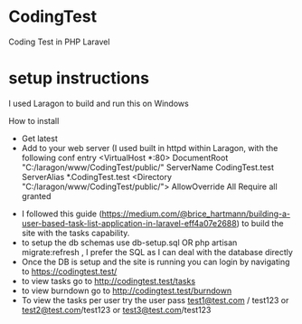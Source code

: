 # CodingTest
Coding Test in PHP Laravel


# setup instructions
I used Laragon to build and run this on Windows


How to install
- Get latest 
- Add to your web server (I used built in httpd within Laragon, with the following conf entry
<VirtualHost *:80> 
    DocumentRoot "C:/laragon/www/CodingTest/public/"
    ServerName CodingTest.test
    ServerAlias *.CodingTest.test
    <Directory "C:/laragon/www/CodingTest/public/">
        AllowOverride All
        Require all granted
    </Directory>
</VirtualHost>

- I followed this guide (https://medium.com/@brice_hartmann/building-a-user-based-task-list-application-in-laravel-eff4a07e2688) to build the site with the tasks capability. 
- to setup the db schemas use  db-setup.sql OR php artisan migrate:refresh , I prefer the SQL as I can deal with the database directly
- Once the DB is setup and the site is running you can login by navigating to https://codingtest.test/
- to view tasks go to http://codingtest.test/tasks
- to view burndown go to http://codingtest.test/burndown
- To view the tasks per user try the user pass test1@test.com / test123 or test2@test.com/test123 or test3@test.com/test123
